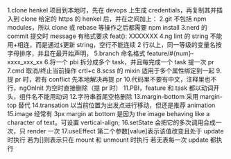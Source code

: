 1.clone henkel 项目到本地时，先在 devops 上生成 credentials，再复制其并插入到 clone 给定的 https 的 henkel 后，并在之间加上：
2.git 不包括 npm modules，所以 clone 或 rebase 等操作之后都需要 npm install
3.nerd 的 commit 提交时 message 有格式要求 feat(): XXXXXXX
4.ng lint 的 string 不能用+相连，而是通过`$`更新 string，空行不能连续 2 行以上，同一等级的变量名按字母排序，并且在最开始声明，
5.branch 命名格式 feature/#{num}-xxxx_xxx_xx 6.将一个 pbi 拆分成多个 task，并且每完成一个 task 提一次 pr
7.cmd 取消/终止当前操作 crtl+c
8.scss 的 mixin 适用于多个属性绑定到一起 9.提 pr 时，若有 conflict 先本地解决再提 pr 10.代码里不要有中文，注释里也不行，ngOnInit 为空时直接删除（提 pr 时）
11.PBI，feature 和 task 都以动词开头，组件名不能用动词 12.字符串首尾空格删除
13.margin-bottom 采用 margin-top 替代
14.transation 以当前位置为出发点进行移动，但还是推荐 animation
15.image 经常有 3px margin at bottom 是因为 the image behaving like a character of text。可设置 vertical-align;
16.setState 会把它的多次调用合成一次，只 render 一次
17.useEffect 第二个参数[value]表示该值改变且处于 update 时执行
若为[]则表示只在 mount 和 unmount 时执行
若无表每一次 update 都执行
